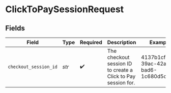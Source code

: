 # ClickToPaySessionRequest


## Fields

| Field                                                         | Type                                                          | Required                                                      | Description                                                   | Example                                                       |
| ------------------------------------------------------------- | ------------------------------------------------------------- | ------------------------------------------------------------- | ------------------------------------------------------------- | ------------------------------------------------------------- |
| `checkout_session_id`                                         | *str*                                                         | :heavy_check_mark:                                            | The checkout session ID to create a Click to Pay session for. | 4137b1cf-39ac-42a8-bad6-1c680d5dab6b                          |